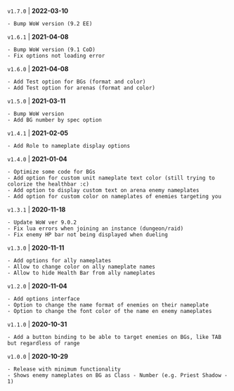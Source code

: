 `v1.7.0` | __2022-03-10__

    - Bump WoW version (9.2 EE)

`v1.6.1` | __2021-04-08__

    - Bump WoW version (9.1 CoD)
    - Fix options not loading error

`v1.6.0` | __2021-04-08__

    - Add Test option for BGs (format and color)
    - Add Test option for arenas (format and color)

`v1.5.0` | __2021-03-11__

    - Bump WoW version
    - Add BG number by spec option

`v1.4.1` | __2021-02-05__

    - Add Role to nameplate display options

`v1.4.0` | __2021-01-04__

    - Optimize some code for BGs
    - Add option for custom unit nameplate text color (still trying to colorize the healthbar :c)
    - Add option to display custom text on arena enemy nameplates
    - Add option for custom color on nameplates of enemies targeting you

`v1.3.1` | __2020-11-18__

    - Update WoW ver 9.0.2
    - Fix lua errors when joining an instance (dungeon/raid)
    - Fix enemy HP bar not being displayed when dueling

`v1.3.0` | __2020-11-11__

    - Add options for ally nameplates
    - Allow to change color on ally nameplate names
    - Allow to hide Health Bar from ally nameplates

`v1.2.0` | __2020-11-04__

    - Add options interface
    - Option to change the name format of enemies on their nameplate
    - Option to change the font color of the name en enemy nameplates

`v1.1.0` | __2020-10-31__

    - Add a button binding to be able to target enemies on BGs, like TAB but regardless of range

`v1.0.0` | __2020-10-29__

    - Release with minimum functionality
    - Shows enemy nameplates on BG as Class - Number (e.g. Priest Shadow - 1)
